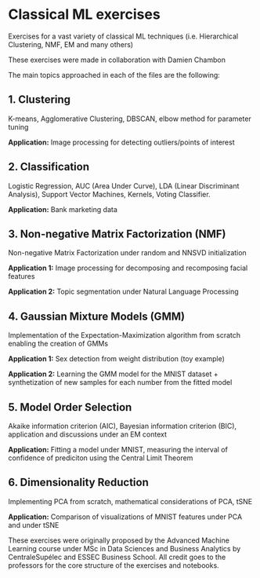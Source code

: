 # Classical ML exercises

Exercises for a vast variety of classical ML techniques (i.e. Hierarchical Clustering, NMF, EM and many others)

These exercises were made in collaboration with Damien Chambon

The main topics approached in each of the files are the following:

## 1. Clustering

K-means, Agglomerative Clustering, DBSCAN, elbow method for parameter tuning

**Application:** Image processing for detecting outliers/points of interest

## 2. Classification

Logistic Regression, AUC (Area Under Curve), LDA (Linear Discriminant Analysis), Support Vector Machines, Kernels, Voting Classifier.

**Application:** Bank marketing data

## 3. Non-negative Matrix Factorization (NMF)

Non-negative Matrix Factorization under random and NNSVD initialization

**Application 1:** Image processing for decomposing and recomposing facial features

**Application 2:** Topic segmentation under Natural Language Processing

## 4. Gaussian Mixture Models (GMM)

Implementation of the Expectation-Maximization algorithm from scratch enabling the creation of GMMs

**Application 1:** Sex detection from weight distribution (toy example)

**Application 2:** Learning the GMM model for the MNIST dataset + synthetization of new samples for each number from the fitted model

## 5. Model Order Selection

Akaike information criterion (AIC), Bayesian information criterion (BIC), application and discussions under an EM context

**Application:** Fitting a model under MNIST, measuring the interval of confidence of prediciton using the Central Limit Theorem

## 6. Dimensionality Reduction

Implementing PCA from scratch, mathematical considerations of PCA, tSNE

**Application:** Comparison of visualizations of MNIST features under PCA and under tSNE

These exercises were originally proposed by the Advanced Machine Learning course under MSc in Data Sciences and Business Analytics by CentraleSupélec and ESSEC Business School. All credit goes to the professors for the core structure of the exercises and notebooks.
